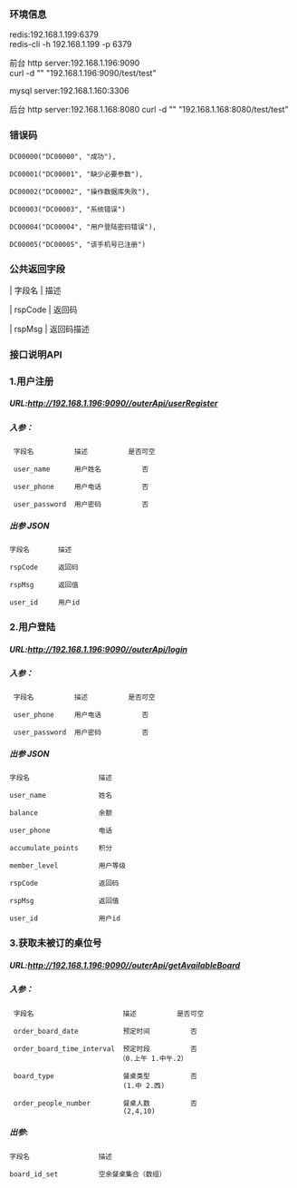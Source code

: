 ### 环境信息
redis:192.168.1.199:6379    
redis-cli -h 192.168.1.199 -p 6379

前台 http server:192.168.1.196:9090  
curl -d "" "192.168.1.196:9090/test/test"

mysql server:192.168.1.160:3306

后台 http server:192.168.1.168:8080
curl -d "" "192.168.1.168:8080/test/test"
### 错误码
    DC00000("DC00000", "成功"),
        
    DC00001("DC00001", "缺少必要参数"),
        
    DC00002("DC00002", "操作数据库失败"),
        
    DC00003("DC00003", "系统错误")
        
    DC00004("DC00004", "用户登陆密码错误"),
        
    DC00005("DC00005", "该手机号已注册")
### 公共返回字段
| 字段名      | 描述     

| rspCode    | 返回码  

| rspMsg     | 返回码描述    


### 接口说明API
### 1.用户注册
##### URL:http://192.168.1.196:9090//outerApi/userRegister

##### 入参：

     字段名          描述          是否可空
     
     user_name      用户姓名          否   
     
     user_phone     用户电话          否   
     
     user_password  用户密码          否

##### 出参 JSON
    
    字段名       描述         
     
    rspCode     返回码
        
    rspMsg      返回值
        
    user_id     用户id

### 2.用户登陆
##### URL:http://192.168.1.196:9090//outerApi/login

##### 入参：

     字段名          描述          是否可空
     
     user_phone     用户电话          否   
     
     user_password  用户密码          否

##### 出参 JSON
    
    字段名                 描述     
        
    user_name             姓名
        
    balance               余额
        
    user_phone            电话    
        
    accumulate_points     积分
        
    member_level          用户等级
        
    rspCode               返回码
        
    rspMsg                返回值
        
    user_id               用户id
    
### 3.获取未被订的桌位号
##### URL:http://192.168.1.196:9090//outerApi/getAvailableBoard

##### 入参：
     字段名                      描述          是否可空
     
     order_board_date           预定时间          否   
     
     order_board_time_interval  预定时段          否
                               （0.上午 1.中午.2）    
                                
     board_type                 餐桌类型          否
                                (1.中 2.西)
                                
     order_people_number        餐桌人数          否
                                (2,4,10)    
     
##### 出参:
    字段名                 描述
        
    board_id_set          空余餐桌集合（数组）